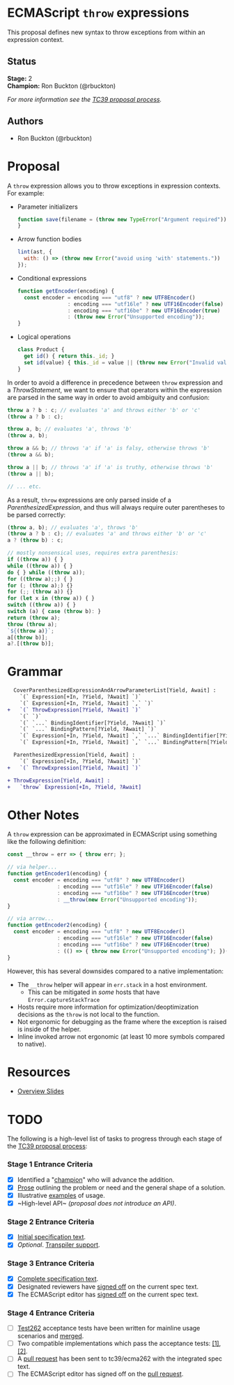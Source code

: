 # ECMAScript `throw` expressions

This proposal defines new syntax to throw exceptions from within an expression context.

## Status

**Stage:** 2  
**Champion:** Ron Buckton (@rbuckton)

_For more information see the [TC39 proposal process](https://tc39.github.io/process-document/)._

## Authors

* Ron Buckton (@rbuckton)

# Proposal

A `throw` expression allows you to throw exceptions in expression contexts. For example:

* Parameter initializers
  ```js
  function save(filename = (throw new TypeError("Argument required"))) {
  }
  ```
* Arrow function bodies
  ```js
  lint(ast, { 
    with: () => (throw new Error("avoid using 'with' statements."))
  });
  ```
* Conditional expressions
  ```js
  function getEncoder(encoding) {
    const encoder = encoding === "utf8" ? new UTF8Encoder() 
                  : encoding === "utf16le" ? new UTF16Encoder(false) 
                  : encoding === "utf16be" ? new UTF16Encoder(true) 
                  : (throw new Error("Unsupported encoding"));
  }
  ```
* Logical operations
  ```js
  class Product {
    get id() { return this._id; }
    set id(value) { this._id = value || (throw new Error("Invalid value")); }
  }
  ```

In order to avoid a difference in precedence between `throw` expression and a _ThrowStatement_, we want to ensure that
operators within the expression are parsed in the same way in order to avoid ambiguity and confusion:

```js
throw a ? b : c; // evaluates 'a' and throws either 'b' or 'c'
(throw a ? b : c);

throw a, b; // evaluates 'a', throws 'b'
(throw a, b);

throw a && b; // throws 'a' if 'a' is falsy, otherwise throws 'b'
(throw a && b);

throw a || b; // throws 'a' if 'a' is truthy, otherwise throws 'b'
(throw a || b);

// ... etc.
```

As a result, `throw` expressions are only parsed inside of a _ParenthesizedExpression_, and thus will always require
outer parentheses to be parsed correctly:

```js
(throw a, b); // evaluates 'a', throws 'b'
(throw a ? b : c); // evaluates 'a' and throws either 'b' or 'c'
a ? (throw b) : c;

// mostly nonsensical uses, requires extra parenthesis:
if ((throw a)) { }
while ((throw a)) { }
do { } while ((throw a));
for ((throw a);;) { }
for (; (throw a);) {}
for (;; (throw a)) {}
for (let x in (throw a)) { }
switch ((throw a)) { }
switch (a) { case (throw b): }
return (throw a);
throw (throw a);
`${(throw a)}`;
a[(throw b)];
a?.[(throw b)];
```

# Grammar

```diff grammarkdown
  CoverParenthesizedExpressionAndArrowParameterList[Yield, Await] :
    `(` Expression[+In, ?Yield, ?Await] `)`
    `(` Expression[+In, ?Yield, ?Await] `,` `)`
+   `(` ThrowExpression[?Yield, ?Await] `)`
    `(` `)`
    `(` `...` BindingIdentifier[?Yield, ?Await] `)`
    `(` `...` BindingPattern[?Yield, ?Await] `)`
    `(` Expression[+In, ?Yield, ?Await] `,` `...` BindingIdentifier[?Yield, ?Await] `)`
    `(` Expression[+In, ?Yield, ?Await] `,` `...` BindingPattern[?Yield, ?Await] `)`

  ParenthesizedExpression[Yield, Await] :
    `(` Expression[+In, ?Yield, ?Await] `)`
+   `(` ThrowExpression[?Yield, ?Await] `)`

+ ThrowExpression[Yield, Await] :
+   `throw` Expression[+In, ?Yield, ?Await]
```

# Other Notes

A `throw` expression can be approximated in ECMAScript using something like the following definition:

```js
const __throw = err => { throw err; };

// via helper...
function getEncoder1(encoding) {
  const encoder = encoding === "utf8" ? new UTF8Encoder() 
                : encoding === "utf16le" ? new UTF16Encoder(false) 
                : encoding === "utf16be" ? new UTF16Encoder(true) 
                : __throw(new Error("Unsupported encoding"));
}

// via arrow...
function getEncoder2(encoding) {
  const encoder = encoding === "utf8" ? new UTF8Encoder() 
                : encoding === "utf16le" ? new UTF16Encoder(false) 
                : encoding === "utf16be" ? new UTF16Encoder(true) 
                : (() => { throw new Error("Unsupported encoding"); })();
}
```

However, this has several downsides compared to a native implementation:
* The `__throw` helper will appear in `err.stack` in a host environment.
  * This can be mitigated in *some* hosts that have `Error.captureStackTrace`
* Hosts require more information for optimization/deoptimization decisions as the `throw` is not local to the function.
* Not ergonomic for debugging as the frame where the exception is raised is inside of the helper.
* Inline invoked arrow not ergonomic (at least 10 more symbols compared to native).

# Resources

- [Overview Slides](https://tc39.github.io/proposal-throw-expressions/ThrowExpressions-tc39.pptx)

# TODO

The following is a high-level list of tasks to progress through each stage of the [TC39 proposal process](https://tc39.github.io/process-document/):

### Stage 1 Entrance Criteria

* [x] Identified a "[champion][Champion]" who will advance the addition.  
* [x] [Prose][Prose] outlining the problem or need and the general shape of a solution.  
* [x] Illustrative [examples][Examples] of usage.  
* [x] ~High-level API~ _(proposal does not introduce an API)_.  

### Stage 2 Entrance Criteria

* [x] [Initial specification text][Specification].  
* [x] _Optional_. [Transpiler support][Transpiler].  

### Stage 3 Entrance Criteria

* [x] [Complete specification text][Specification].  
* [x] Designated reviewers have [signed off][Stage3ReviewerSignOff] on the current spec text.  
* [x] The ECMAScript editor has [signed off][Stage3EditorSignOff] on the current spec text.  

### Stage 4 Entrance Criteria

* [ ] [Test262](https://github.com/tc39/test262) acceptance tests have been written for mainline usage scenarios and [merged][Test262PullRequest].  
* [ ] Two compatible implementations which pass the acceptance tests: [\[1\]][Implementation1], [\[2\]][Implementation2].  
* [ ] A [pull request][Ecma262PullRequest] has been sent to tc39/ecma262 with the integrated spec text.  
* [ ] The ECMAScript editor has signed off on the [pull request][Ecma262PullRequest].  

<!-- The following are shared links used throughout the README: -->

[Champion]: #status
[Prose]: #proposal
[Examples]: #proposal
[Specification]: https://tc39.github.io/proposal-throw-expressions
[Transpiler]: https://github.com/Microsoft/TypeScript/pull/18798
[Stage3ReviewerSignOff]: https://github.com/tc39/proposal-throw-expressions/issues/7
[Stage3EditorSignOff]: https://github.com/tc39/proposal-throw-expressions/issues/8
[Test262PullRequest]: #todo
[Implementation1]: #todo
[Implementation2]: #todo
[Ecma262PullRequest]: #todo